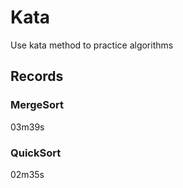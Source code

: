 # Kata
Use kata method to practice algorithms

## Records
### MergeSort
03m39s
### QuickSort
02m35s
